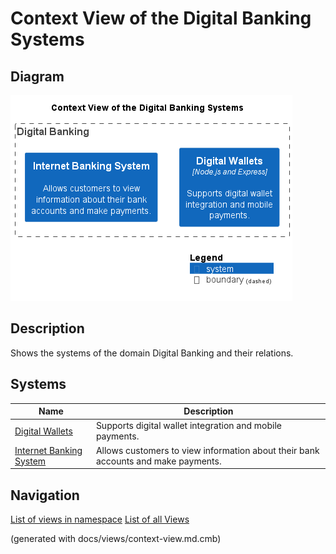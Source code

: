 # Context View of the Digital Banking Systems

## Diagram
![Context View of the Digital Banking Systems](../../mybank/digital-banking/context-view.png)

## Description
Shows the systems of the domain Digital Banking and their relations.
## Systems
| Name | Description |
|---|---|
| [Digital Wallets](../../mybank/digital-banking/digital-wallets-system.md) | Supports digital wallet integration and mobile payments. |
| [Internet Banking System](../../mybank/digital-banking/internet-banking-system/internet-banking-system.md) | Allows customers to view information about their bank accounts and make payments. |


## Navigation
[List of views in namespace](./views-in-namespace.md)
[List of all Views](../../views.md)

(generated with docs/views/context-view.md.cmb)
